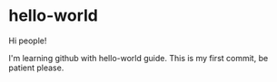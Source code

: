 # hello-world
Hi people!

I'm learning github with hello-world guide.
This is my first commit, be patient please.
